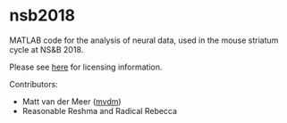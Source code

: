 nsb2018
=============

MATLAB code for the analysis of neural data, used in the mouse
striatum cycle at NS&B 2018.

Please see [here](LICENSE.md) for licensing information.

Contributors:

  * Matt van der Meer ([mvdm](http://www.vandermeerlab.org))
  * Reasonable Reshma and Radical Rebecca



